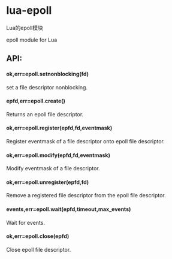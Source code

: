 lua-epoll
=========

Lua的epoll模块

epoll module for Lua

API:
---

#### ok,err=epoll.setnonblocking(fd)
set a file descriptor nonblocking.

#### epfd,err=epoll.create()
Returns an epoll file descriptor.

#### ok,err=epoll.register(epfd,fd,eventmask)
Register eventmask of a file descriptor onto epoll file descriptor.

#### ok,err=epoll.modify(epfd,fd,eventmask)
Modify eventmask of a file descriptor.

#### ok,err=epoll.unregister(epfd,fd)
Remove a registered file descriptor from the epoll file descriptor.

#### events,err=epoll.wait(epfd,timeout,max_events)
Wait for events. 

#### ok,err=epoll.close(epfd)
Close epoll file descriptor.

